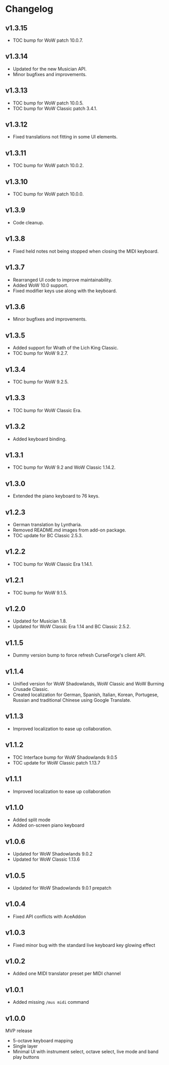 Changelog
=========

v1.3.15
-------
* TOC bump for WoW patch 10.0.7.

v1.3.14
-------
* Updated for the new Musician API.
* Minor bugfixes and improvements.

v1.3.13
-------
* TOC bump for WoW patch 10.0.5.
* TOC bump for WoW Classic patch 3.4.1.

v1.3.12
-------
* Fixed translations not fitting in some UI elements.

v1.3.11
-------
* TOC bump for WoW patch 10.0.2.

v1.3.10
-------
* TOC bump for WoW patch 10.0.0.

v1.3.9
------
* Code cleanup.

v1.3.8
------
* Fixed held notes not being stopped when closing the MIDI keyboard.

v1.3.7
------
* Rearranged UI code to improve maintainability.
* Added WoW 10.0 support.
* Fixed modifier keys use along with the keyboard.

v1.3.6
------
* Minor bugfixes and improvements.

v1.3.5
------
* Added support for Wrath of the Lich King Classic.
* TOC bump for WoW 9.2.7.

v1.3.4
------
* TOC bump for WoW 9.2.5.

v1.3.3
------
* TOC bump for WoW Classic Era.

v1.3.2
------
* Added keyboard binding.

v1.3.1
------
* TOC bump for WoW 9.2 and WoW Classic 1.14.2.

v1.3.0
------
* Extended the piano keyboard to 76 keys.

v1.2.3
------
* German translation by Lyntharia.
* Removed README.md images from add-on package.
* TOC update for BC Classic 2.5.3.

v1.2.2
------
* TOC bump for WoW Classic Era 1.14.1.

v1.2.1
------
* TOC bump for WoW 9.1.5.

v1.2.0
------
* Updated for Musician 1.8.
* Updated for WoW Classic Era 1.14 and BC Classic 2.5.2.

v1.1.5
------
* Dummy version bump to force refresh CurseForge's client API.

v1.1.4
------
* Unified version for WoW Shadowlands, WoW Classic and WoW Burning Crusade Classic.
* Created localization for German, Spanish, Italian, Korean, Portugese, Russian and traditional Chinese using Google Translate.

v1.1.3
------
* Improved localization to ease up collaboration.

v1.1.2
------
* TOC Interface bump for WoW Shadowlands 9.0.5
* TOC update for WoW Classic patch 1.13.7

v1.1.1
------
* Improved localization to ease up collaboration

v1.1.0
------
* Added split mode
* Added on-screen piano keyboard

v1.0.6
------
* Updated for WoW Shadowlands 9.0.2
* Updated for WoW Classic 1.13.6

v1.0.5
------
* Updated for WoW Shadowlands 9.0.1 prepatch

v1.0.4
------
* Fixed API conflicts with AceAddon

v1.0.3
------
* Fixed minor bug with the standard live keyboard key glowing effect

v1.0.2
------
* Added one MIDI translator preset per MIDI channel

v1.0.1
------
* Added missing `/mus midi` command

v1.0.0
------
MVP release
* 5-octave keyboard mapping
* Single layer
* Minimal UI with instrument select, octave select, live mode and band play buttons